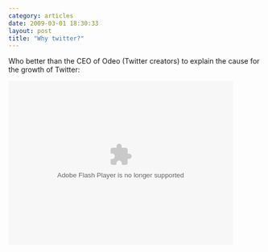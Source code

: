 ```yaml
---
category: articles
date: 2009-03-01 18:30:33
layout: post
title: "Why twitter?"
---
```


<p>Who better than the CEO of Odeo (Twitter creators) to explain the cause for the growth of Twitter:</p><object width="446" height="326"><param name="movie" value="http://video.ted.com/assets/player/swf/EmbedPlayer.swf"></param><param name="allowFullScreen" value="true" /><param name="wmode" value="transparent"></param><param name="bgColor" value="#ffffff"></param> <param name="flashvars" value="vu=http://video.ted.com/talks/embed/EvanWilliams_2009-embed_high.flv&su=http://images.ted.com/images/ted/tedindex/embed-posters/EvanWilliams-2009.embed_thumbnail.jpg&vw=432&vh=240&ap=0&ti=473" /><embed src="http://video.ted.com/assets/player/swf/EmbedPlayer.swf" pluginspace="http://www.macromedia.com/go/getflashplayer" type="application/x-shockwave-flash" wmode="transparent" bgColor="#ffffff" width="446" height="326" allowFullScreen="true" flashvars="vu=http://video.ted.com/talks/embed/EvanWilliams_2009-embed_high.flv&su=http://images.ted.com/images/ted/tedindex/embed-posters/EvanWilliams-2009.embed_thumbnail.jpg&vw=432&vh=240&ap=0&ti=473"></embed></object>
